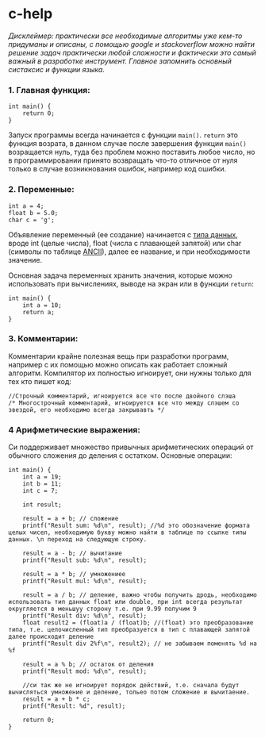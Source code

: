 # c-help

*Дисклеймер: практически все необходимые алгоритмы уже кем-то придуманы и описаны, с помощью google и stackoverflow можно найти решение задач практически любой сложности и фактически это самый важный в разработке инструмент. Главное запомнить основный систаксис и функции языка.*

### 1. Главная функция:
```
int main() {
    return 0;
}
```
Запуск программы всегда начинается с функции `main()`. `return` это функция возрата, в данном случае после завершения функции `main()` возращается нуль, туда без проблем можно поставить любое число, но в программировании принято возвращать что-то отличное от нуля только в случае возникнования ошибок, например код ошибки.

### 2. Переменные:
```
int a = 4;
float b = 5.0;
char c = 'g';
```
Объявление переменный (ее создание) начинается с [типа данных](https://ru.wikipedia.org/wiki/%D0%A1%D0%B8%D1%81%D1%82%D0%B5%D0%BC%D0%B0_%D1%82%D0%B8%D0%BF%D0%BE%D0%B2_%D0%A1%D0%B8), вроде int (целые числа), float (числа с плавающей запятой) или char (символы по таблице [ANCII](https://ru.wikipedia.org/wiki/ASCII)), далее ее название, и при необходимости значение.

Основная задача переменных хранить значения, которые можно использовать при вычислениях, выводе на экран или в функции `return`:
```
int main() {
    int a = 10;
    return a;
}
```

### 3. Комментарии:
Комментарии крайне полезная вещь при разработки программ, например с их помощью можно описать как работает сложный алгоритм. Компилятор их полностью игноирует, они нужны только для тех кто пишет код:
```
//Строчный комментарий, игноируется все что после двойного слэша
/* Многострочный комментарий, игноируется все что между слэшем со звездой, его необходимо всегда закрывавть */
```

### 4 Арифметические выражения: 
Си поддерживает множество привычных арифметических операций от обычного сложения до деления с остатком. Основные операции:
```
int main() {
    int a = 19;
    int b = 11;
    int c = 7;
    
    int result;
    
    result = a + b; // сложение
    printf("Result sum: %d\n", result); //%d это обозначение формата целых чисел, необходимую букву можно найти в таблице по ссылке типы данных. \n переход на следующую строку. 
    
    result = a - b; // вычитание
    printf("Result sub: %d\n", result);
    
    result = a * b; // умножениее
    printf("Result mul: %d\n", result);
    
    result = a / b; // деление, важно чтобы получить дродь, необходимо использовать тип данных float или double, при int всегда результат округляется в меньшуу сторону т.е. при 9.99 получим 9
    printf("Result div: %d\n", result);
    float result2 = (float)a / (float)b; //(float) это преобразование типа, т.е. целочисленный тип преобразуется в тип с плавающей запятой далее происходит деление
    printf("Result div 2%f\n", result2); // не забываем поменять %d на %f
    
    result = a % b; // остаток от деления
    printf("Result mod: %d\n", result);
    
    //си так же не игноирует порядок действий, т.е. сначала будут вычисляться умножение и деление, тольео потом сложение и вычитаение.
    result = a + b * c;
    printf("Result: %d", result);
    
    return 0;
}
```


